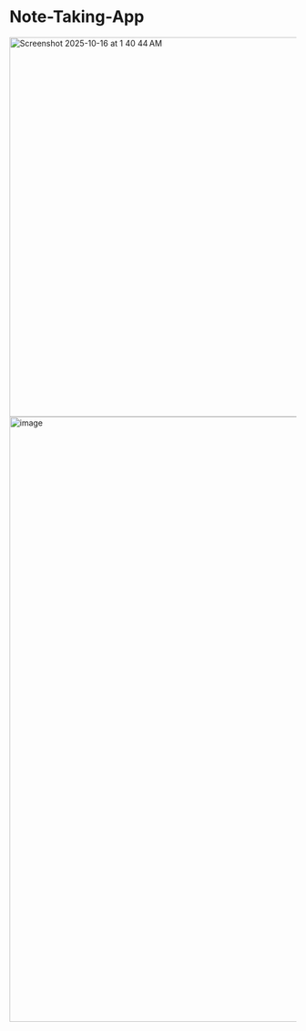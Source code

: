 # Note-Taking-App

<img width="1184" height="665" alt="Screenshot 2025-10-16 at 1 40 44 AM" src="https://github.com/user-attachments/assets/46a8f500-ce8a-4fbe-a124-5e4135d6244a" />
<img width="2500" height="1060" alt="image" src="https://github.com/user-attachments/assets/51b1e145-6d99-4272-b545-0eefb15dc010" />
